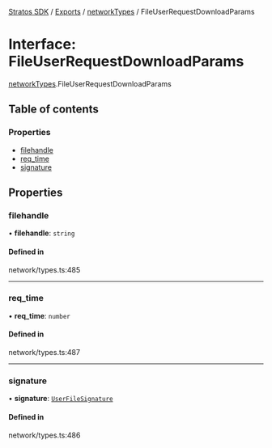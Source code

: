 [Stratos SDK](../README.md) / [Exports](../modules.md) / [networkTypes](../modules/networkTypes.md) / FileUserRequestDownloadParams

# Interface: FileUserRequestDownloadParams

[networkTypes](../modules/networkTypes.md).FileUserRequestDownloadParams

## Table of contents

### Properties

- [filehandle](networkTypes.FileUserRequestDownloadParams.md#filehandle)
- [req\_time](networkTypes.FileUserRequestDownloadParams.md#req_time)
- [signature](networkTypes.FileUserRequestDownloadParams.md#signature)

## Properties

### filehandle

• **filehandle**: `string`

#### Defined in

network/types.ts:485

___

### req\_time

• **req\_time**: `number`

#### Defined in

network/types.ts:487

___

### signature

• **signature**: [`UserFileSignature`](networkTypes.UserFileSignature.md)

#### Defined in

network/types.ts:486
